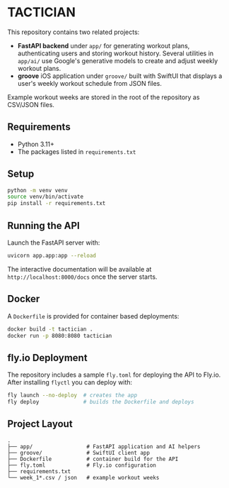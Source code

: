 # TACTICIAN

This repository contains two related projects:

- **FastAPI backend** under `app/` for generating workout plans, authenticating
  users and storing workout history.  Several utilities in `app/ai/` use
  Google\'s generative models to create and adjust weekly workout plans.
- **groove** iOS application under `groove/` built with SwiftUI that displays a
  user\'s weekly workout schedule from JSON files.

Example workout weeks are stored in the root of the repository as CSV/JSON
files.

## Requirements

- Python 3.11+
- The packages listed in `requirements.txt`

## Setup

```bash
python -m venv venv
source venv/bin/activate
pip install -r requirements.txt
```

## Running the API

Launch the FastAPI server with:

```bash
uvicorn app.app:app --reload
```

The interactive documentation will be available at
`http://localhost:8000/docs` once the server starts.

## Docker

A `Dockerfile` is provided for container based deployments:

```bash
docker build -t tactician .
docker run -p 8080:8080 tactician
```

## fly.io Deployment

The repository includes a sample `fly.toml` for deploying the API to Fly.io.
After installing `flyctl` you can deploy with:

```bash
fly launch --no-deploy  # creates the app
fly deploy              # builds the Dockerfile and deploys
```

## Project Layout

```
.
├── app/                 # FastAPI application and AI helpers
├── groove/              # SwiftUI client app
├── Dockerfile           # container build for the API
├── fly.toml             # Fly.io configuration
├── requirements.txt
└── week_1*.csv / json   # example workout weeks
```
